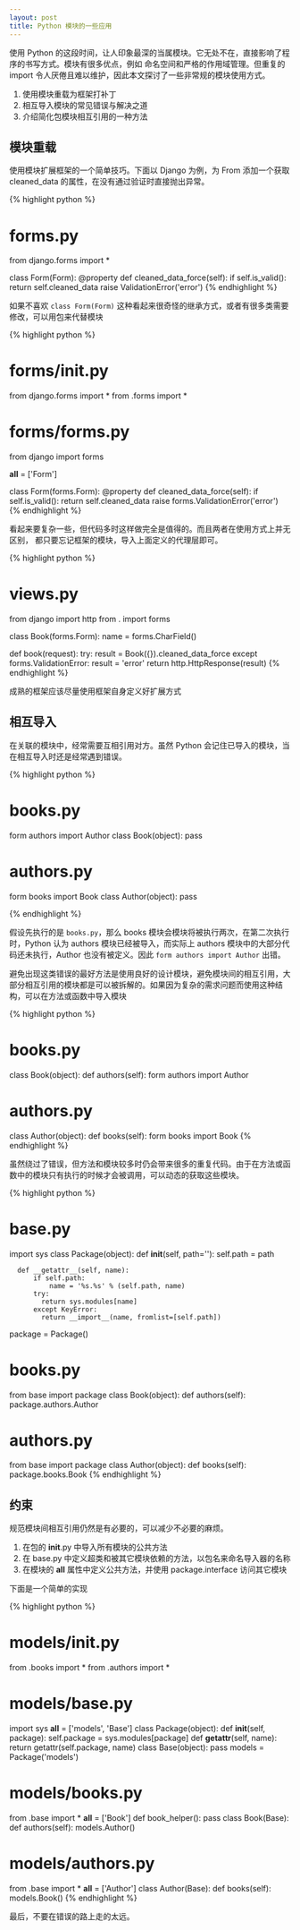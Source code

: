 ```yaml
---
layout: post
title: Python 模块的一些应用 
---
```



使用 Python 的这段时间，让人印象最深的当属模块。它无处不在，直接影响了程序的书写方式。模块有很多优点，例如 命名空间和严格的作用域管理。但重复的 import 令人厌倦且难以维护，因此本文探讨了一些非常规的模块使用方式。

  1. 使用模块重载为框架打补丁
  2. 相互导入模块的常见错误与解决之道
  3. 介绍简化包模块相互引用的一种方法


## 模块重载

使用模块扩展框架的一个简单技巧。下面以 Django 为例，为 From 添加一个获取 cleaned_data 的属性，在没有通过验证时直接抛出异常。

{% highlight python %}
  # forms.py
  from django.forms import *

  class Form(Form):
      @property
      def cleaned_data_force(self):
          if self.is_valid():
              return self.cleaned_data
          raise ValidationError('error')
{% endhighlight %}


如果不喜欢 `class Form(Form)` 这种看起来很奇怪的继承方式，或者有很多类需要修改，可以用包来代替模块

{% highlight python %}
  # forms/__init__.py
  from django.forms import *
  from .forms import *

  # forms/forms.py
  from django import forms

  __all__ = ['Form']

  class Form(forms.Form):
      @property
      def cleaned_data_force(self):
          if self.is_valid():
              return self.cleaned_data
          raise forms.ValidationError('error')
{% endhighlight %}

看起来要复杂一些，但代码多时这样做完全是值得的。而且两者在使用方式上并无区别， 都只要忘记框架的模块，导入上面定义的代理层即可。

{% highlight python %}
  # views.py
  from django import http
  from . import forms

  class Book(forms.Form):
      name = forms.CharField()

  def book(request):
      try:
          result = Book({}).cleaned_data_force
      except forms.ValidationError: 
          result = 'error'
      return http.HttpResponse(result)
{% endhighlight %}

成熟的框架应该尽量使用框架自身定义好扩展方式

## 相互导入

在关联的模块中，经常需要互相引用对方。虽然 Python 会记住已导入的模块，当在相互导入时还是经常遇到错误。

{% highlight python %}
  # books.py
  form authors import Author
  class Book(object):
      pass

  # authors.py
  form books import Book
  class Author(object):
      pass

{% endhighlight %}

假设先执行的是 `books.py`，那么 books 模块会模块将被执行两次，在第二次执行时，Python 认为 authors 模块已经被导入，而实际上 authors 模块中的大部分代码还未执行，Author 也没有被定义。因此 `form authors import Author` 出错。

避免出现这类错误的最好方法是使用良好的设计模块，避免模块间的相互引用，大部分相互引用的模块都是可以被拆解的。如果因为复杂的需求问题而使用这种结构，可以在方法或函数中导入模块

{% highlight python %}

  # books.py
  class Book(object):
      def authors(self):
          form authors import Author

  # authors.py
  class Author(object):
      def books(self):
          form books import Book
{% endhighlight %}

虽然绕过了错误，但方法和模块较多时仍会带来很多的重复代码。由于在方法或函数中的模块只有执行的时候才会被调用，可以动态的获取这些模块。

{% highlight python %}
  # base.py
  import sys
  class Package(object):
      def __init__(self, path=''):
          self.path = path 

      def __getattr__(self, name):
          if self.path:
              name = '%s.%s' % (self.path, name)
          try:
            return sys.modules[name]
          except KeyError:
            return __import__(name, fromlist=[self.path])

  package = Package()

  # books.py
  from base import package
  class Book(object):
      def authors(self):
          package.authors.Author

  # authors.py 
  from base import package
  class Author(object):
      def books(self):
          package.books.Book
{% endhighlight %}

## 约束

规范模块间相互引用仍然是有必要的，可以减少不必要的麻烦。

  1. 在包的 __init__.py 中导入所有模块的公共方法
  2. 在 base.py 中定义超类和被其它模块依赖的方法，以包名来命名导入器的名称
  3. 在模块的 __all__ 属性中定义公共方法，并使用 package.interface 访问其它模块

下面是一个简单的实现

{% highlight python %}
  # models/__init__.py
  from .books import *
  from .authors import *

  # models/base.py
  import sys
  __all__ = ['models', 'Base']
  class Package(object):
      def __init__(self, package):
          self.package = sys.modules[package] 
      def __getattr__(self, name):
          return getattr(self.package, name)
  class Base(object):
      pass
  models = Package('models')

  # models/books.py
  from .base import *
  __all__ = ['Book']
  def book_helper(): 
      pass
  class Book(Base):
    def authors(self):
        models.Author()

  # models/authors.py 
  from .base import *
  __all__ = ['Author']
  class Author(Base):
    def books(self):
        models.Book()
{% endhighlight %}

最后，不要在错误的路上走的太远。
